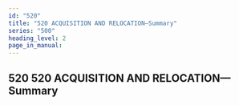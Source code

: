 ```yaml
---
id: "520"
title: "520 ACQUISITION AND RELOCATION—Summary"
series: "500"
heading_level: 2
page_in_manual: 
---
```


## 520 520 ACQUISITION AND RELOCATION—Summary